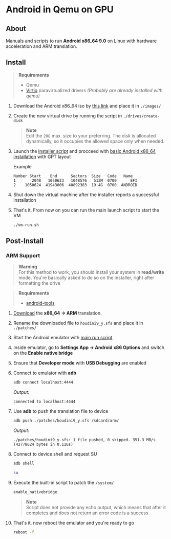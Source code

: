 # Android in Qemu on GPU
## About
Manuals and scripts to run **Android x86_64 9.0** on Linux with hardware acceleration and ARM translation.


## Install
> **Requirements**  
> - Qemu
> - [Virtio](https://www.linux-kvm.org/page/Virtio) paravirtualized drivers *(Probably are already installed with qemu)*

1. Download the Android x86_64 iso by [this link](https://sourceforge.net/projects/android-x86/files/Release%209.0/android-x86_64-9.0-r2.iso/download) and place it in `./images/`
2. Create the new virtual drive by running the script in `./drives/create-disk`
   > **Note**  
   > Edit the `20G` max. size to your preferring. The disk is allocated dynamically, so it occupies the allowed space only when needed.
3. Launch the [installer script](./vm-install.sh) and procceed with [basic Android x86_64 installation](https://www.android-x86.org/installhowto.html) with GPT layout

   Example
   ```
   Number Start    End      Sectors  Size   Code   Name
   1       2048   1050623   1048576   512M  0700      EFI
   2    1050624  41943006  40892383  19.4G  0700  ANDROID
   ```
4. Shut down the virtual machine after the installer reports a successful installation
5. That's it. From now on you can run the main launch script to start the VM
   ```sh
   ./vm-run.sh
   ```


## Post-Install
### ARM Support
> **Warning**  
> For this method to work, you should install your system in **read/write** mode. You're basically asked to do so on the installer, right after formatting the drive

> **Requirements**  
> - [android-tools](https://developer.android.com/tools/releases/platform-tools)


1. [Download](http://dl.android-x86.org/houdini/9_y/houdini.sfs) the **x86_64 -> ARM** translation.
2. Rename the downloaded file to `houdini9_y.sfs` and place it in `./patches/`
3. Start the Android emulator with [main run script](./vm-run.sh)
4. Inside emulator, go to **Settings App -> Android x86 Options** and switch on the **Enable native bridge**
5. Ensure that **Developer mode** with **USB Debugging** are enabled
6. Connect to emulator with **adb**
   ```sh
   adb connect localhost:4444
   ```
   *Output:*
   ```Log
   connected to localhost:4444
   ```
7. Use **adb** to push the translation file to device
   ```sh
   adb push ./patches/houdini9_y.sfs /sdcard/arm/
   ```
   *Output:*
   ```Log
   ./patches/houdini9_y.sfs: 1 file pushed, 0 skipped. 351.3 MB/s (42778624 bytes in 0.116s)
   ```
8. Connect to device shell and request SU
   ```sh
   adb shell
   ```
   ```sh
   su
   ```
9. Execute the built-in script to patch the `/system/`
   ```sh
   enable_nativebridge
   ```
   > **Note**  
   > Script does not provide any echo output, which means that after it completes and does not return an error code is a success

10. That's it, now reboot the emulator and you're ready to go
    ```sh
    reboot -f
    ```
